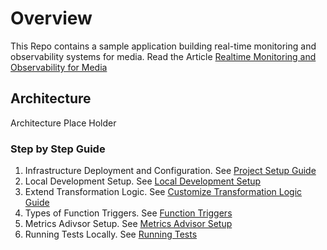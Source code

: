 # Overview

This Repo contains a sample application building real-time monitoring and observability systems for media. Read the Article [Realtime Monitoring and Observability for Media](./docs/Realtime%20Monitoring%20and%20Observable%20System%20for%20Media.docx)

## Architecture

<!-- ![Architecture](./docs/images/real_time_monitoring_and_observability_for_media_workflow.png) -->
Architecture Place Holder

### Step by Step Guide

1. Infrastructure Deployment and Configuration. See [Project Setup Guide](./docs/1_infrastrucutre_deployment_configuration.md)
2. Local Development Setup. See [Local Development Setup](./docs/2_local_development_setup.md)
3. Extend Transformation Logic. See [Customize Transformation Logic Guide](./docs/3_extending_transformation_logic.md)
4. Types of Function Triggers. See [Function Triggers](./docs/4_function_triggers.md)
5. Metrics Adivsor Setup. See [Metrics Advisor Setup](./docs/5_metrics_advisor_setup.md)
6. Running Tests Locally. See [Running Tests](./docs/6_running_tests_locally.md)